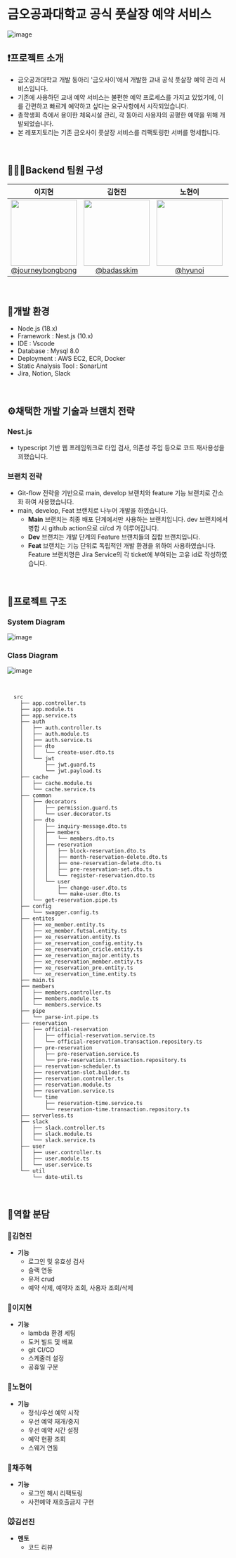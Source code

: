 # 금오공과대학교 공식 풋살장 예약 서비스

![image](https://github.com/user-attachments/assets/b682ac8d-cebf-455c-9da1-2d77cb9c90cc)

## ❗프로젝트 소개

- 금오공과대학교 개발 동아리 '금오사이'에서 개발한 교내 공식 풋살장 예약 관리 서비스입니다.
- 기존에 사용하던 교내 예약 서비스는  불편한 예약 프로세스를 가지고 있었기에, 이를 간편하고 빠르게 예약하고 싶다는 요구사항에서 시작되었습니다.
- 총학생회 측에서 용이한 체육시설 관리, 각 동아리 사용자의 공평한 예약을 위해 개발되었습니다.
- 본 레포지토리는 기존 금오사이 풋살장 서비스를 리팩토링한 서버를 명세합니다.
  
<br>

## 👨🏻‍💻Backend 팀원 구성

<div align="center">

| **이지현** | **김현진** | **노현이** |**최주혁** | **김선진** |
| :------: |  :------: | :------: | :------: |:------: |
| [<img src="https://avatars.githubusercontent.com/u/77794756?v=4" height=150 width=150> <br/> @journeybongbong](https://github.com/journeybongbong)| [<img src="https://avatars.githubusercontent.com/u/98962864?v=4" height=150 width=150> <br/> @badasskim](https://github.com/badasskim)| [<img src="https://avatars.githubusercontent.com/u/122597763?v=4" height=150 width=150> <br/> @hyunoi](https://github.com/Hyunoi) | [<img src="https://avatars.githubusercontent.com/u/96466824?v=4" height=150 width=150> <br/> @Juhye0k](https://github.com/Juhye0k) | [<img src="https://avatars.githubusercontent.com/u/66009926?v=4" height=150 width=150> <br/> @gimseonjin](https://github.com/gimseonjin) | 


</div>

<br>

## 🔨개발 환경

  + Node.js (18.x)
  + Framework : Nest.js (10.x)
  + IDE : Vscode
  + Database : Mysql 8.0
  + Deployment : AWS EC2, ECR, Docker
  + Static Analysis Tool : SonarLint
  + Jira, Notion, Slack
<br>

## ⚙️채택한 개발 기술과 브랜치 전략

### Nest.js
  - typescript 기반 웹 프레임워크로 타입 검사, 의존성 주입 등으로 코드 재사용성을 꾀했습니다.
    
### 브랜치 전략
- Git-flow 전략을 기반으로 main, develop 브랜치와 feature 기능 브랜치로 간소화 하여 사용했습니다.
- main, develop, Feat 브랜치로 나누어 개발을 하였습니다.
    - **Main** 브랜치는 최종 배포 단계에서만 사용하는 브랜치입니다. dev 브랜치에서 병합 시 github action으로 ci/cd 가 이루어집니다.
    - **Dev** 브랜치는 개발 단계의 Feature 브랜치들의 집합 브랜치입니다.
    - **Feat** 브랜치는 기능 단위로 독립적인 개발 환경을 위하여 사용하였습니다. Feature 브랜치명은 Jira Service의 각 ticket에 부여되는 고유 id로 작성하였습니다.

<br>

## 📜프로젝트 구조

### System Diagram
![image](https://github.com/user-attachments/assets/11f4dd45-756e-458e-bd69-825733b19c29)


### Class Diagram
![image](https://github.com/user-attachments/assets/7ce608ad-a28e-475e-a51c-9353af7519a3)


<br>


```
  src
	├── app.controller.ts
	├── app.module.ts
	├── app.service.ts
	├── auth
	│   ├── auth.controller.ts
	│   ├── auth.module.ts
	│   ├── auth.service.ts
	│   ├── dto
	│   │   └── create-user.dto.ts
	│   └── jwt
	│       ├── jwt.guard.ts
	│       └── jwt.payload.ts
	├── cache
	│   ├── cache.module.ts
	│   └── cache.service.ts
	├── common
	│   ├── decorators
	│   │   ├── permission.guard.ts
	│   │   └── user.decorator.ts
	│   ├── dto
	│   │   ├── inquiry-message.dto.ts
	│   │   ├── members
	│   │   │   └── members.dto.ts
	│   │   ├── reservation
	│   │   │   ├── block-reservation.dto.ts
	│   │   │   ├── month-reservation-delete.dto.ts
	│   │   │   ├── one-reservation-delete.dto.ts
	│   │   │   ├── pre-reservation-set.dto.ts
	│   │   │   └── register-reservation.dto.ts
	│   │   └── user
	│   │       ├── change-user.dto.ts
	│   │       └── make-user.dto.ts
	│   └── get-reservation.pipe.ts
	├── config
	│   └── swagger.config.ts
	├── entites
	│   ├── xe_member.entity.ts
	│   ├── xe_member.futsal.entity.ts
	│   ├── xe_reservation.entity.ts
	│   ├── xe_reservation_config.entity.ts
	│   ├── xe_reservation_cricle.entity.ts
	│   ├── xe_reservation_major.entity.ts
	│   ├── xe_reservation_member.entity.ts
	│   ├── xe_reservation_pre.entity.ts
	│   └── xe_reservation_time.entity.ts
	├── main.ts
	├── members
	│   ├── members.controller.ts
	│   ├── members.module.ts
	│   └── members.service.ts
	├── pipe
	│   └── parse-int.pipe.ts
	├── reservation
	│   ├── official-reservation
	│   │   ├── official-reservation.service.ts
	│   │   └── official-reservation.transaction.repository.ts
	│   ├── pre-reservation
	│   │   ├── pre-reservation.service.ts
	│   │   └── pre-reservation.transaction.repository.ts
	│   ├── reservation-scheduler.ts
	│   ├── reservation-slot.builder.ts
	│   ├── reservation.controller.ts
	│   ├── reservation.module.ts
	│   ├── reservation.service.ts
	│   └── time
	│       ├── reservation-time.service.ts
	│       └── reservation-time.transaction.repository.ts
	├── serverless.ts
	├── slack
	│   ├── slack.controller.ts
	│   ├── slack.module.ts
	│   └── slack.service.ts
	├── user
	│   ├── user.controller.ts
	│   ├── user.module.ts
	│   └── user.service.ts
	└── util
	    └── date-util.ts
```



<br>

## 🤝역할 분담

### 🐸김현진
- **기능**
    - 로그인 및 유효성 검사
    - 슬랙 연동
    - 유저 crud
    - 예약 삭제, 예약자 조회, 사용자 조회/삭제
    
### 🐷이지현
- **기능**
    - lambda 환경 세팅
    - 도커 빌드 및 배포
    - git CI/CD
    - 스케줄러 설정
    - 공휴일 구분

### 🐨노현이
- **기능**
    - 정식/우선 예약 시작
    - 우선 예약 재개/중지
    - 우선 예약 시간 설정
    - 예약 현황 조회
    - 스웨거 연동
    
### 🐻채주혁
- **기능**
    - 로그인 해시 리팩토링
    - 사전예약 재호출금지 구현
     
### 🐭김선진
- **멘토**
    - 코드 리뷰
    



<!-- Security scan triggered at 2025-09-01 23:07:49 -->

<!-- Security scan triggered at 2025-09-07 01:46:48 -->

<!-- Security scan triggered at 2025-09-09 05:22:42 -->

<!-- Security scan triggered at 2025-09-28 15:25:42 -->

<!-- Security scan triggered at 2025-10-08 09:03:11 -->